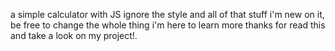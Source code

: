 a simple calculator with JS ignore the style and all of that stuff i'm new on it, be free to change the whole thing i'm here to learn more
thanks for read this and take a look on my project!.
